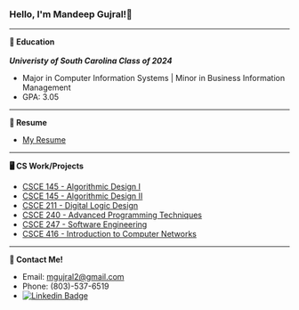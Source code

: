 ### Hello, I'm Mandeep Gujral!👋
---

**🏫 Education**</br></br>
***Univeristy of South Carolina Class of 2024***
- Major in Computer Information Systems | Minor in Business Information Management
- GPA: 3.05
---

**📝 Resume**
- [My Resume](https://www.canva.com/design/DAFUU6mXoCc/E-q5h9Q_1zU0rnDgXaWOxQ/view?utm_content=DAFUU6mXoCc&utm_campaign=designshare&utm_medium=link2&utm_source=sharebutton)
---

**🖥️ CS Work/Projects**
- [CSCE 145 - Algorithmic Design I](https://github.com/mandeepg1/alg-design-I)
- [CSCE 145 - Algorithmic Design II](https://github.com/mandeepg1/alg-design-II)
- [CSCE 211 - Digital Logic Design](https://github.com/mandeepg1/dld)
- [CSCE 240 - Advanced Programming Techniques](https://github.com/mandeepg1/adv-prog-tech)
- [CSCE 247 - Software Engineering](https://github.com/mandeepg1/design-patterns)
- [CSCE 416 - Introduction to Computer Networks](https://github.com/mandeepg1/comp-networks)
---

**📲 Contact Me!**
- Email: mgujral2@gmail.com
- Phone: (803)-537-6519
- [![Linkedin Badge](https://img.shields.io/badge/-LinkedIn-blue?style=flat-square&logo=Linkedin&logoColor=white&link=https://www.linkedin.com/in/harshkumarkhatri/)](https://www.linkedin.com/in/mandeep-gujral/)
